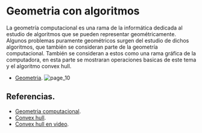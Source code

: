 # Geometria con algoritmos
La geometría computacional es una rama de la informática dedicada al estudio de algoritmos que se pueden representar geométricamente. 
Algunos problemas puramente geométricos surgen del estudio de dichos algoritmos, que también se consideran parte de la geometría computacional. 
También se consideran a estos como una rama gráfica de la computadora, en esta parte se mostraran operaciones basicas de este tema y el algoritmo convex hull.

* [Geometria](https://github.com/Lutyvr02/Algoritmica/blob/main/Contenidos/Geometria/Geo.cpp).
![page_10](https://user-images.githubusercontent.com/101956531/199833798-55146a0d-664c-45d6-a798-c2b56c2cc4b7.jpg)


## Referencias.
* [Geometria computacional](https://en.wikipedia.org/wiki/Computational_geometry).
* [Convex hull](https://cp-algorithms.com/geometry/convex-hull.html).
* [Convex hull en video](https://www.youtube.com/watch?v=B2AJoQSZf4M).

